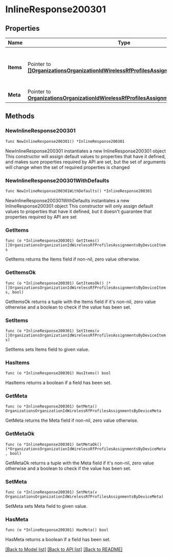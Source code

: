 # InlineResponse200301

## Properties

Name | Type | Description | Notes
------------ | ------------- | ------------- | -------------
**Items** | Pointer to [**[]OrganizationsOrganizationIdWirelessRfProfilesAssignmentsByDeviceItems**](OrganizationsOrganizationIdWirelessRfProfilesAssignmentsByDeviceItems.md) | The top-level propery containing all status data. | [optional] 
**Meta** | Pointer to [**OrganizationsOrganizationIdWirelessRfProfilesAssignmentsByDeviceMeta**](OrganizationsOrganizationIdWirelessRfProfilesAssignmentsByDeviceMeta.md) |  | [optional] 

## Methods

### NewInlineResponse200301

`func NewInlineResponse200301() *InlineResponse200301`

NewInlineResponse200301 instantiates a new InlineResponse200301 object
This constructor will assign default values to properties that have it defined,
and makes sure properties required by API are set, but the set of arguments
will change when the set of required properties is changed

### NewInlineResponse200301WithDefaults

`func NewInlineResponse200301WithDefaults() *InlineResponse200301`

NewInlineResponse200301WithDefaults instantiates a new InlineResponse200301 object
This constructor will only assign default values to properties that have it defined,
but it doesn't guarantee that properties required by API are set

### GetItems

`func (o *InlineResponse200301) GetItems() []OrganizationsOrganizationIdWirelessRfProfilesAssignmentsByDeviceItems`

GetItems returns the Items field if non-nil, zero value otherwise.

### GetItemsOk

`func (o *InlineResponse200301) GetItemsOk() (*[]OrganizationsOrganizationIdWirelessRfProfilesAssignmentsByDeviceItems, bool)`

GetItemsOk returns a tuple with the Items field if it's non-nil, zero value otherwise
and a boolean to check if the value has been set.

### SetItems

`func (o *InlineResponse200301) SetItems(v []OrganizationsOrganizationIdWirelessRfProfilesAssignmentsByDeviceItems)`

SetItems sets Items field to given value.

### HasItems

`func (o *InlineResponse200301) HasItems() bool`

HasItems returns a boolean if a field has been set.

### GetMeta

`func (o *InlineResponse200301) GetMeta() OrganizationsOrganizationIdWirelessRfProfilesAssignmentsByDeviceMeta`

GetMeta returns the Meta field if non-nil, zero value otherwise.

### GetMetaOk

`func (o *InlineResponse200301) GetMetaOk() (*OrganizationsOrganizationIdWirelessRfProfilesAssignmentsByDeviceMeta, bool)`

GetMetaOk returns a tuple with the Meta field if it's non-nil, zero value otherwise
and a boolean to check if the value has been set.

### SetMeta

`func (o *InlineResponse200301) SetMeta(v OrganizationsOrganizationIdWirelessRfProfilesAssignmentsByDeviceMeta)`

SetMeta sets Meta field to given value.

### HasMeta

`func (o *InlineResponse200301) HasMeta() bool`

HasMeta returns a boolean if a field has been set.


[[Back to Model list]](../README.md#documentation-for-models) [[Back to API list]](../README.md#documentation-for-api-endpoints) [[Back to README]](../README.md)


